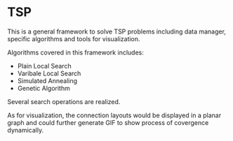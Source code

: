 # TSP

This is a general framework to solve TSP problems including data manager, specific algorithms and tools for visualization. 

Algorithms covered in this framework includes: 
* Plain Local Search
* Varibale Local Search
* Simulated Annealing
* Genetic Algorithm  

Several search operations are realized.

As for visualization, the connection layouts would be displayed in a planar graph and could further generate GIF to show process of covergence dynamically. 
